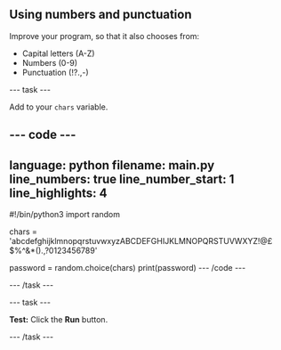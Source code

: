 ## Using numbers and punctuation

Improve your program, so that it also chooses from:

+ Capital letters (A-Z)
+ Numbers (0-9)
+ Punctuation (!?.,-)

--- task ---

Add to your `chars` variable. 

--- code ---
---
language: python
filename: main.py
line_numbers: true
line_number_start: 1
line_highlights: 4
---
#!/bin/python3
import random

chars = 'abcdefghijklmnopqrstuvwxyzABCDEFGHIJKLMNOPQRSTUVWXYZ!@£$%^&*().,?0123456789'

password = random.choice(chars)
print(password)
--- /code ---

--- /task ---


--- task ---

**Test:** Click the **Run** button. 

--- /task ---
